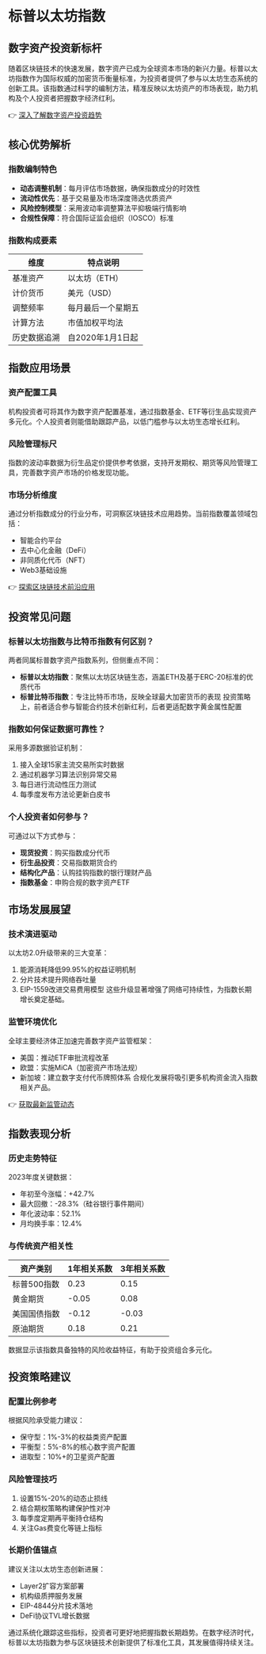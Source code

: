 # 标普以太坊指数

## 数字资产投资新标杆

随着区块链技术的快速发展，数字资产已成为全球资本市场的新兴力量。标普以太坊指数作为国际权威的加密货币衡量标准，为投资者提供了参与以太坊生态系统的创新工具。该指数通过科学的编制方法，精准反映以太坊资产的市场表现，助力机构及个人投资者把握数字经济红利。

👉 [深入了解数字资产投资趋势](https://bit.ly/okx_welcome)

## 核心优势解析

### 指数编制特色
- **动态调整机制**：每月评估市场数据，确保指数成分的时效性
- **流动性优先**：基于交易量及市场深度筛选优质资产
- **风险控制模型**：采用波动率调整算法平抑极端行情影响
- **合规性保障**：符合国际证监会组织（IOSCO）标准

### 指数构成要素
| 维度         | 特点说明                     |
|--------------|------------------------------|
| 基准资产     | 以太坊（ETH）                |
| 计价货币     | 美元（USD）                  |
| 调整频率     | 每月最后一个星期五           |
| 计算方法     | 市值加权平均法               |
| 历史数据追溯 | 自2020年1月1日起             |

## 指数应用场景

### 资产配置工具
机构投资者可将其作为数字资产配置基准，通过指数基金、ETF等衍生品实现资产多元化。个人投资者则能借助跟踪产品，以低门槛参与以太坊生态增长红利。

### 风险管理标尺
指数的波动率数据为衍生品定价提供参考依据，支持开发期权、期货等风险管理工具，完善数字资产市场的价格发现功能。

### 市场分析维度
通过分析指数成分的行业分布，可洞察区块链技术应用趋势。当前指数覆盖领域包括：
- 智能合约平台
- 去中心化金融（DeFi）
- 非同质化代币（NFT）
- Web3基础设施

👉 [探索区块链技术前沿应用](https://bit.ly/okx_welcome)

## 投资常见问题

### 标普以太坊指数与比特币指数有何区别？
两者同属标普数字资产指数系列，但侧重点不同：
- **标普以太坊指数**：聚焦以太坊区块链生态，涵盖ETH及基于ERC-20标准的优质代币
- **标普比特币指数**：专注比特币市场，反映全球最大加密货币的表现
投资策略上，前者适合参与智能合约技术创新红利，后者更适配数字黄金属性配置

### 指数如何保证数据可靠性？
采用多源数据验证机制：
1. 接入全球15家主流交易所实时数据
2. 通过机器学习算法识别异常交易
3. 每日进行流动性压力测试
4. 每季度发布方法论更新白皮书

### 个人投资者如何参与？
可通过以下方式参与：
- **现货投资**：购买指数成分代币
- **衍生品投资**：交易指数期货合约
- **结构化产品**：认购挂钩指数的银行理财产品
- **指数基金**：申购合规的数字资产ETF

## 市场发展展望

### 技术演进驱动
以太坊2.0升级带来的三大变革：
1. 能源消耗降低99.95%的权益证明机制
2. 分片技术提升网络吞吐量
3. EIP-1559改进交易费用模型
这些升级显著增强了网络可持续性，为指数长期增长奠定基础。

### 监管环境优化
全球主要经济体正加速完善数字资产监管框架：
- 美国：推动ETF审批流程改革
- 欧盟：实施MiCA（加密资产市场法规）
- 新加坡：建立数字支付代币牌照体系
合规化发展将吸引更多机构资金流入指数相关产品。

👉 [获取最新监管动态](https://bit.ly/okx_welcome)

## 指数表现分析

### 历史走势特征
2023年度关键数据：
- 年初至今涨幅：+42.7%
- 最大回撤：-28.3%（硅谷银行事件期间）
- 年化波动率：52.1%
- 月均换手率：12.4%

### 与传统资产相关性
| 资产类别       | 1年相关系数 | 3年相关系数 |
|----------------|-------------|-------------|
| 标普500指数     | 0.23        | 0.15        |
| 黄金期货       | -0.05       | 0.08        |
| 美国国债指数   | -0.12       | -0.03       |
| 原油期货       | 0.18        | 0.21        |

数据显示该指数具备独特的风险收益特征，有助于投资组合多元化。

## 投资策略建议

### 配置比例参考
根据风险承受能力建议：
- 保守型：1%-3%的权益类资产配置
- 平衡型：5%-8%的核心数字资产配置
- 进取型：10%+的卫星资产配置

### 风险管理技巧
1. 设置15%-20%的动态止损线
2. 结合期权策略构建保护性对冲
3. 每季度定期再平衡持仓结构
4. 关注Gas费变化等链上指标

### 长期价值锚点
建议关注以太坊生态创新进展：
- Layer2扩容方案部署
- 机构级质押服务发展
- EIP-4844分片技术落地
- DeFi协议TVL增长数据

通过系统化跟踪这些指标，投资者可更好地把握指数长期趋势。在数字经济时代，标普以太坊指数为参与区块链技术创新提供了标准化工具，其发展值得持续关注。